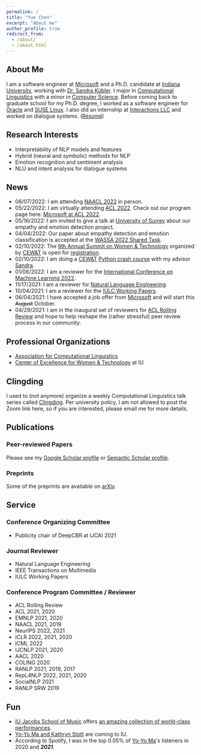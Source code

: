 ```yaml
---
permalink: /
title: "Yue Chen"
excerpt: "About me"
author_profile: true
redirect_from: 
  - /about/
  - /about.html
---
```



## About Me

I am a software engineer at [Microsoft](https://www.microsoft.com/) and a Ph.D. candidate at [Indiana University](https://www.indiana.edu), working with [Dr. Sandra Kübler](https://cl.indiana.edu/~skuebler/). I major in [Computational Linguistics](https://cl.indiana.edu) with a minor in [Computer Science](https://cs.indiana.edu). Before coming back to graduate school for my Ph.D. degree, I worked as a software engineer for [Oracle](https://www.oracle.com) and [SUSE Linux](https://www.suse.com). I also did an internship at [Interactions LLC](https://www.interactions.com/ai-technology/) and worked on dialogue systems. ([Résumé](https://chenyueg.github.io/files/yue_chen_resume_public.pdf))

## Research Interests

- Interpretability of NLP models and features
- Hybrid (neural and symbolic) methods for NLP
- Emotion recognition and sentiment analysis
- NLU and intent analysis for dialogue systems

## News

- 06/07/2022: I am attending [NAACL 2022](https://2022.naacl.org/) in person. 
- 05/22/2022: I am virtually attending [ACL 2022](https://www.2022.aclweb.org/). Check out our program page here: [Microsoft at ACL 2022](https://www.microsoft.com/en-us/research/event/acl-2022/).
- 05/16/2022: I am invited to give a talk at [University of Surrey](https://www.surrey.ac.uk/) about our empathy and emotion detection project.
- 04/04/2022: Our paper about empathy detection and emotion classification is accepted at the [WASSA 2022 Shared Task](https://wassa-workshop.github.io/2022/shared_task/).
- 02/10/2022: The [9th Annual Summit on Women & Technology](https://womenandtech.indiana.edu/summit/index.html) organized by [CEW&T](https://womenandtech.indiana.edu) is open for [registration](https://iu.co1.qualtrics.com/jfe/form/SV_6ofOBOc9gd17NeS).
- 02/10/2022: I am doing a [CEW&T](https://womenandtech.indiana.edu) [Python crash course](https://events.iu.edu/cewit/event/410250-python-crash-course-text-processing-part-1) with my advisor [Sandra](https://cl.indiana.edu/~skuebler/).
- 01/06/2022: I am a reviewer for the [International Conference on Machine Learning 2022](https://icml.cc/).
- 11/17/2021: I am a reviewer for [Natural Language Engineering](https://www.cambridge.org/core/journals/natural-language-engineering).
- 10/04/2021: I am a reviewer for the [IULC Working Papers](https://scholarworks.iu.edu/journals/index.php/iulcwp).
- 06/04/2021: I have accepted a job offer from [Microsoft](https://www.microsoft.com/) and will start this ~~August~~ October.
- 04/29/2021: I am in the inaugural set of reviewers for [ACL Rolling Review](https://aclrollingreview.org) and hope to help reshape the (rather stressful) peer review process in our community.

## Professional Organizations

- [Association for Computational Linguistics](https://www.aclweb.org)
- [Center of Excellence for Women & Technology](https://womenandtech.indiana.edu) at IU

## Clingding

I used to (not anymore) organize a weekly Computational Linguistics talk series called [Clingding](https://cl.indiana.edu/clingding.html). Per university policy, I am not allowed to post the Zoom link here, so if you are interested, please email me for more details.

## Publications

### Peer-reviewed Papers

Please see my [Google Scholar profile](https://scholar.google.com/citations?user=_s9di4AAAAAJ&hl=en) or [Semantic Scholar profile](https://www.semanticscholar.org/author/Yue-Chen/1990636).

### Preprints

Some of the preprints are available on [arXiv](https://arxiv.org/a/chen_y_11.html). 

## Service

### Conference Organizing Committee

- Publicity chair of DeepCBR at IJCAI 2021

### Journal Reviewer

- Natural Language Engineering
- IEEE Transactions on Multimedia
- IULC Working Papers

### Conference Program Committee / Reviewer

- ACL Rolling Review 
- ACL 2021, 2020
- EMNLP 2021, 2020
- NAACL 2021, 2019
- NeurIPS 2022, 2021
- ICLR 2022, 2021, 2020
- ICML 2022
- IJCNLP 2021, 2020
- AACL 2020
- COLING 2020
- RANLP 2021, 2019, 2017
- RepL4NLP 2022, 2021, 2020
- SocialNLP 2021
- RANLP SRW 2019

##  Fun

- [IU Jacobs School of Music](https://music.indiana.edu) offers [an amazing collection of world-class performances](https://events.iu.edu/musiciub/).
- [Yo-Yo Ma and Kathryn Stott](https://www.iuauditorium.com/events/detail/yo-yo-ma-2022) are coming to IU. 
- According to Spotify, I was in the top 0.05% of [Yo-Yo Ma](https://www.yo-yoma.com)'s listeners in 2020 and ***2021***.